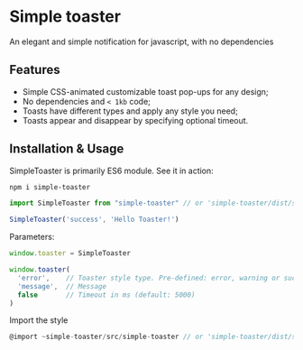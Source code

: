 # Simple toaster

An elegant and simple notification for javascript, with no dependencies


Features
--------

+ Simple CSS-animated customizable toast pop-ups for any design;
+ No dependencies and `< 1kb` code; 
+ Toasts have different types and apply any style you need;
+ Toasts appear and disappear by specifying optional timeout.


Installation & Usage
--------------------

SimpleToaster is primarily ES6 module. See it in action:

```bash
npm i simple-toaster
```

```javascript
import SimpleToaster from "simple-toaster" // or 'simple-toaster/dist/simple-toaster.min.js'

SimpleToaster('success', 'Hello Toaster!')
```

Parameters:
```javascript
window.toaster = SimpleToaster

window.toaster(
  'error',    // Toaster style type. Pre-defined: error, warning or success
  'message',  // Message
  false       // Timeout in ms (default: 5000)
)

```

Import the style

```javascript
@import ~simple-toaster/src/simple-toaster // or 'simple-toaster/dist/simple-toaster.min.css'
```
